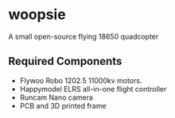 # woopsie
A small open-source flying 18650 quadcopter

## Required Components

* Flywoo Robo 1202.5 11000kv motors.
* Happymodel ELRS all-in-one flight controller
* Runcam Nano camera
* PCB and 3D printed frame

